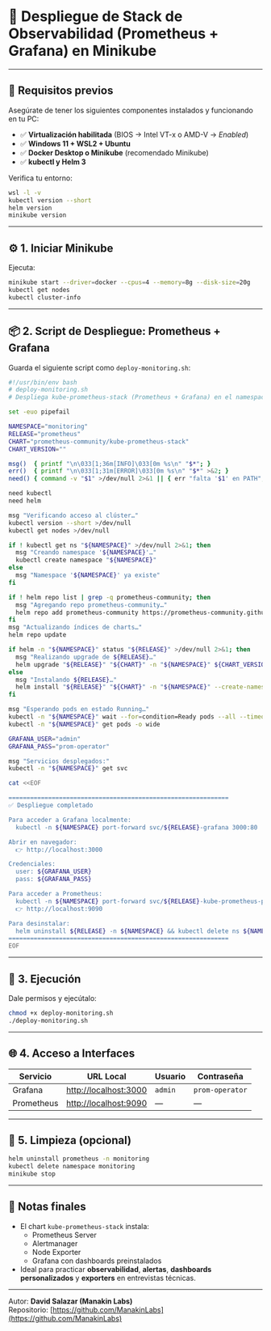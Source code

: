 # 🚀 Despliegue de Stack de Observabilidad (Prometheus + Grafana) en Minikube


---

## 🧩 Requisitos previos

Asegúrate de tener los siguientes componentes instalados y funcionando en tu PC:

- ✅ **Virtualización habilitada** (BIOS → Intel VT-x o AMD-V → *Enabled*)
- ✅ **Windows 11 + WSL2 + Ubuntu**
- ✅ **Docker Desktop o Minikube** (recomendado Minikube)
- ✅ **kubectl y Helm 3**

Verifica tu entorno:

```bash
wsl -l -v
kubectl version --short
helm version
minikube version
```

---

## ⚙️ 1. Iniciar Minikube

Ejecuta:

```bash
minikube start --driver=docker --cpus=4 --memory=8g --disk-size=20g
kubectl get nodes
kubectl cluster-info
```

---

## 📦 2. Script de Despliegue: Prometheus + Grafana

Guarda el siguiente script como `deploy-monitoring.sh`:

```bash
#!/usr/bin/env bash
# deploy-monitoring.sh
# Despliega kube-prometheus-stack (Prometheus + Grafana) en el namespace "monitoring"

set -euo pipefail

NAMESPACE="monitoring"
RELEASE="prometheus"
CHART="prometheus-community/kube-prometheus-stack"
CHART_VERSION=""

msg()  { printf "\n\033[1;36m[INFO]\033[0m %s\n" "$*"; }
err()  { printf "\n\033[1;31m[ERROR]\033[0m %s\n" "$*" >&2; }
need() { command -v "$1" >/dev/null 2>&1 || { err "falta '$1' en PATH"; exit 1; }; }

need kubectl
need helm

msg "Verificando acceso al clúster…"
kubectl version --short >/dev/null
kubectl get nodes >/dev/null

if ! kubectl get ns "${NAMESPACE}" >/dev/null 2>&1; then
  msg "Creando namespace '${NAMESPACE}'…"
  kubectl create namespace "${NAMESPACE}"
else
  msg "Namespace '${NAMESPACE}' ya existe"
fi

if ! helm repo list | grep -q prometheus-community; then
  msg "Agregando repo prometheus-community…"
  helm repo add prometheus-community https://prometheus-community.github.io/helm-charts
fi
msg "Actualizando índices de charts…"
helm repo update

if helm -n "${NAMESPACE}" status "${RELEASE}" >/dev/null 2>&1; then
  msg "Realizando upgrade de ${RELEASE}…"
  helm upgrade "${RELEASE}" "${CHART}" -n "${NAMESPACE}" ${CHART_VERSION}
else
  msg "Instalando ${RELEASE}…"
  helm install "${RELEASE}" "${CHART}" -n "${NAMESPACE}" --create-namespace ${CHART_VERSION}
fi

msg "Esperando pods en estado Running…"
kubectl -n "${NAMESPACE}" wait --for=condition=Ready pods --all --timeout=10m || true
kubectl -n "${NAMESPACE}" get pods -o wide

GRAFANA_USER="admin"
GRAFANA_PASS="prom-operator"

msg "Servicios desplegados:"
kubectl -n "${NAMESPACE}" get svc

cat <<EOF

=============================================================
✅ Despliegue completado

Para acceder a Grafana localmente:
  kubectl -n ${NAMESPACE} port-forward svc/${RELEASE}-grafana 3000:80

Abrir en navegador:
  👉 http://localhost:3000

Credenciales:
  user: ${GRAFANA_USER}
  pass: ${GRAFANA_PASS}

Para acceder a Prometheus:
  kubectl -n ${NAMESPACE} port-forward svc/${RELEASE}-kube-prometheus-prometheus 9090:9090
  👉 http://localhost:9090

Para desinstalar:
  helm uninstall ${RELEASE} -n ${NAMESPACE} && kubectl delete ns ${NAMESPACE}
=============================================================
EOF
```

---

## 🚀 3. Ejecución

Dale permisos y ejecútalo:

```bash
chmod +x deploy-monitoring.sh
./deploy-monitoring.sh
```

---

## 🌐 4. Acceso a Interfaces

| Servicio | URL Local | Usuario | Contraseña |
|-----------|------------|----------|-------------|
| Grafana | [http://localhost:3000](http://localhost:3000) | `admin` | `prom-operator` |
| Prometheus | [http://localhost:9090](http://localhost:9090) | — | — |

---

## 🧹 5. Limpieza (opcional)

```bash
helm uninstall prometheus -n monitoring
kubectl delete namespace monitoring
minikube stop
```

---

## 🧠 Notas finales

- El chart `kube-prometheus-stack` instala:
  - Prometheus Server
  - Alertmanager
  - Node Exporter
  - Grafana con dashboards preinstalados
- Ideal para practicar **observabilidad**, **alertas**, **dashboards personalizados** y **exporters** en entrevistas técnicas.

---

Autor: **David Salazar (Manakin Labs)**  
Repositorio: [https://github.com/ManakinLabs](https://github.com/ManakinLabs)
